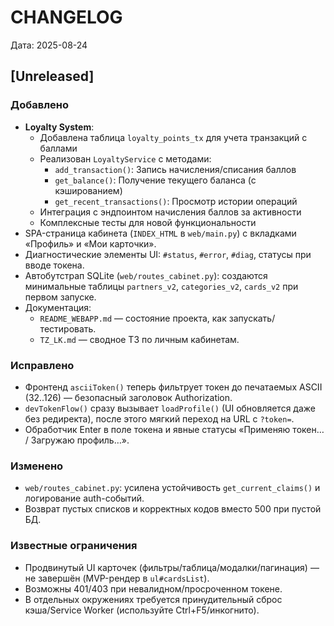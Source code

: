 # CHANGELOG

Дата: 2025-08-24

## [Unreleased]

### Добавлено
- **Loyalty System**:
  - Добавлена таблица `loyalty_points_tx` для учета транзакций с баллами
  - Реализован `LoyaltyService` с методами:
    - `add_transaction()`: Запись начисления/списания баллов
    - `get_balance()`: Получение текущего баланса (с кэшированием)
    - `get_recent_transactions()`: Просмотр истории операций
  - Интеграция с эндпоинтом начисления баллов за активности
  - Комплексные тесты для новой функциональности
- SPA-страница кабинета (`INDEX_HTML` в `web/main.py`) с вкладками «Профиль» и «Мои карточки».
- Диагностические элементы UI: `#status`, `#error`, `#diag`, статусы при вводе токена.
- Автобутстрап SQLite (`web/routes_cabinet.py`): создаются минимальные таблицы `partners_v2`, `categories_v2`, `cards_v2` при первом запуске.
- Документация:
  - `README_WEBAPP.md` — состояние проекта, как запускать/тестировать.
  - `TZ_LK.md` — сводное ТЗ по личным кабинетам.

### Исправлено
- Фронтенд `asciiToken()` теперь фильтрует токен до печатаемых ASCII (32..126) — безопасный заголовок Authorization.
- `devTokenFlow()` сразу вызывает `loadProfile()` (UI обновляется даже без редиректа), после этого мягкий переход на URL с `?token=`.
- Обработчик Enter в поле токена и явные статусы «Применяю токен… / Загружаю профиль…».

### Изменено
- `web/routes_cabinet.py`: усилена устойчивость `get_current_claims()` и логирование auth-событий.
- Возврат пустых списков и корректных кодов вместо 500 при пустой БД.

### Известные ограничения
- Продвинутый UI карточек (фильтры/таблица/модалки/пагинация) — не завершён (MVP-рендер в `ul#cardsList`).
- Возможны 401/403 при невалидном/просроченном токене.
- В отдельных окружениях требуется принудительный сброс кэша/Service Worker (используйте Ctrl+F5/инкогнито).
